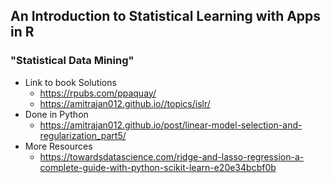 ## An Introduction to Statistical Learning with Apps in R
### "Statistical Data Mining"

- Link to book Solutions
  - https://rpubs.com/ppaquay/
  - https://amitrajan012.github.io//topics/islr/
- Done in Python
  - https://amitrajan012.github.io/post/linear-model-selection-and-regularization_part5/
- More Resources
  - https://towardsdatascience.com/ridge-and-lasso-regression-a-complete-guide-with-python-scikit-learn-e20e34bcbf0b
